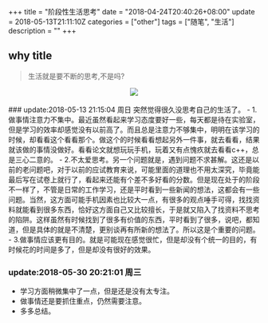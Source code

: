 +++
title = "阶段性生活思考"
date = "2018-04-24T20:40:26+08:00"
update = 2018-05-13T21:11:10Z
categories = ["other"]
tags = ["随笔", "生活"]
description = ""
+++

	
## why title
> 生活就是要不断的思考,不是吗?
<div align="center"> <img src="https://blog-1252063226.cosbj.myqcloud.com/network/20180624112358.png" /> </div><br>
<!--more-->
### update:2018-05-13 21:15:04 周日
突然觉得很久没思考自己的生活了。      
- 1.做事情注意力不集中。最近虽然看起来学习态度要好一些，每天都是待在实验室，但是学习的效率却感觉没有以前高了。而且总是注意力不够集中，明明在该学习的时候，却看看这个看看那个。做这个的时候看看想起另外一件事，就去看看，结果就该做的事情没做好。看看论文就想玩玩手机，玩着又有点愧疚就去看看c++，总是三心二意的。  
- 2.不太爱思考。另一个问题就是，遇到问题不求甚解。这还是以前的老问题吧，对于以前的应试教育来说，可能里面的道理也不用太深究，毕竟能最后写在试卷上就行了，看起来还能有个差不多好看的分数。但是现在处于的阶段不一样了，不管是日常的工作学习，还是平时看到一些新闻的想法，这都会有一些问题。当然，这方面可能手机因素也比较大一点，有很多的观点唾手可得，找找资料就能看到很多东西，恰好这方面自己又比较擅长，于是就又陷入了找资料不思考的陷阱。这样虽然有时候找到了很多有价值的东西，平时看到了很多，说吧，都知道，但是具体的就是不清楚，更别谈再有所新的想法了。所以这是个重要的问题。  
- 3.做事情应该更有目的。就是可能现在感觉很忙，但是却没有个统一的目的，有时候花的时间是多了，但是却没有很好的效果。  

### update:2018-05-30 20:21:01 周三
- 学习方面稍微集中了一点，但是还是没有太专注。  
- 做事情还是要抓住重点，仍然需要注意。  
- 多多总结。
